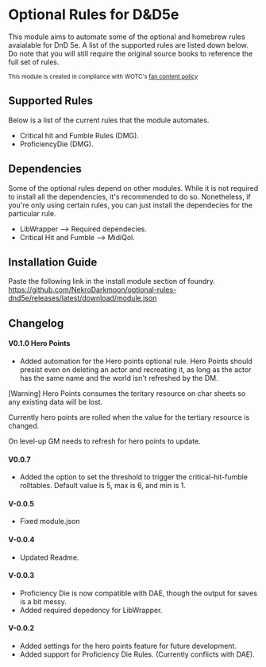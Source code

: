 # Optional Rules for D&D5e

This module aims to automate some of the optional and homebrew rules avaialable for DnD 5e. A list of the supported rules are listed down below. Do note that you will still require the original source books to reference the full set of rules.


<sub>This module is created in compliance with WOTC's [fan content policy](https://company.wizards.com/en/legal/fancontentpolicy) </sub>

## Supported Rules
Below is a list of the current rules that the module automates.
- Critical hit and Fumble Rules (DMG).
- ProficiencyDie (DMG).


## Dependencies
Some of the optional rules depend on other modules. While it is not required to install all the dependencies, it's recommended to do so. Nonetheless, if you're only using certain rules, you can just install the dependecies for the particular rule.

- LibWrapper --> Required dependecies.
- Critical Hit and Fumble --> MidiQol.


## Installation Guide
Paste the following link in the install module section of foundry.
https://github.com/NekroDarkmoon/optional-rules-dnd5e/releases/latest/download/module.json


## Changelog

#### V0.1.0 Hero Points 
- Added automation for the Hero points optional rule. 
Hero Points should presist even on deleting an actor and recreating it, as long as the actor has the same name and the world isn't refreshed by the DM.

[Warning] Hero Points consumes the teritary resource on char sheets so any existing data will be lost.

Currently hero points are rolled when the value for the tertiary resource is changed.

On level-up GM needs to refresh for hero points to update.


#### V0.0.7
- Added the option to set the threshold to trigger the critical-hit-fumble rolltables. Default value is 5, max is 6, and min is 1.

#### V-0.0.5
- Fixed module.json

#### V-0.0.4
- Updated Readme.

#### V-0.0.3
- Proficiency Die is now compatible with DAE, though the output for saves is a bit messy.
- Added required depedency for LibWrapper. 

#### V-0.0.2
- Added settings for the hero points feature for future development.
- Added support for Proficiency Die Rules. (Currently conflicts with DAE).